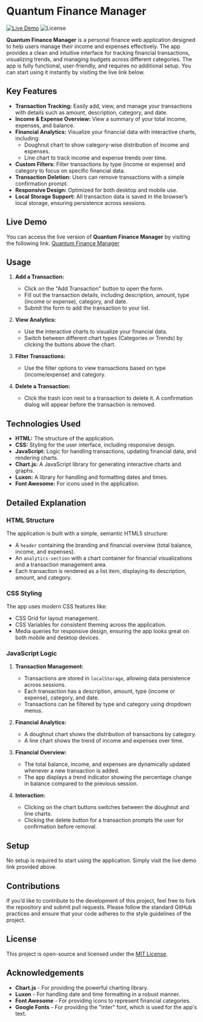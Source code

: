 # Quantum Finance Manager

[![Live Demo](https://img.shields.io/badge/demo-live-brightgreen?style=for-the-badge&logo=github)](https://calestialashley35.github.io/budget-manager/)
![License](https://img.shields.io/badge/license-MIT-blue?style=for-the-badge)

**Quantum Finance Manager** is a personal finance web application designed to help users manage their income and expenses effectively. The app provides a clean and intuitive interface for tracking financial transactions, visualizing trends, and managing budgets across different categories. The app is fully functional, user-friendly, and requires no additional setup. You can start using it instantly by visiting the live link below.

## Key Features

- **Transaction Tracking:** Easily add, view, and manage your transactions with details such as amount, description, category, and date.
- **Income & Expense Overview:** View a summary of your total income, expenses, and balance.
- **Financial Analytics:** Visualize your financial data with interactive charts, including:
  - Doughnut chart to show category-wise distribution of income and expenses.
  - Line chart to track income and expense trends over time.
- **Custom Filters:** Filter transactions by type (income or expense) and category to focus on specific financial data.
- **Transaction Deletion:** Users can remove transactions with a simple confirmation prompt.
- **Responsive Design:** Optimized for both desktop and mobile use.
- **Local Storage Support:** All transaction data is saved in the browser’s local storage, ensuring persistence across sessions.

## Live Demo

You can access the live version of **Quantum Finance Manager** by visiting the following link:
[Quantum Finance Manager](https://calestialashley35.github.io/budget-manager/)

## Usage

1. **Add a Transaction:** 
   - Click on the "Add Transaction" button to open the form.
   - Fill out the transaction details, including description, amount, type (income or expense), category, and date.
   - Submit the form to add the transaction to your list.

2. **View Analytics:**
   - Use the interactive charts to visualize your financial data.
   - Switch between different chart types (Categories or Trends) by clicking the buttons above the chart.

3. **Filter Transactions:**
   - Use the filter options to view transactions based on type (income/expense) and category.

4. **Delete a Transaction:**
   - Click the trash icon next to a transaction to delete it. A confirmation dialog will appear before the transaction is removed.

## Technologies Used

- **HTML:** The structure of the application.
- **CSS:** Styling for the user interface, including responsive design.
- **JavaScript:** Logic for handling transactions, updating financial data, and rendering charts.
- **Chart.js:** A JavaScript library for generating interactive charts and graphs.
- **Luxon:** A library for handling and formatting dates and times.
- **Font Awesome:** For icons used in the application.

## Detailed Explanation

### HTML Structure
The application is built with a simple, semantic HTML5 structure:

- A `header` containing the branding and financial overview (total balance, income, and expenses).
- An `analytics-section` with a chart container for financial visualizations and a transaction management area.
- Each transaction is rendered as a list item, displaying its description, amount, and category.

### CSS Styling
The app uses modern CSS features like:
- CSS Grid for layout management.
- CSS Variables for consistent theming across the application.
- Media queries for responsive design, ensuring the app looks great on both mobile and desktop devices.

### JavaScript Logic

1. **Transaction Management:**
   - Transactions are stored in `localStorage`, allowing data persistence across sessions.
   - Each transaction has a description, amount, type (income or expense), category, and date.
   - Transactions can be filtered by type and category using dropdown menus.

2. **Financial Analytics:**
   - A doughnut chart shows the distribution of transactions by category.
   - A line chart shows the trend of income and expenses over time.

3. **Financial Overview:**
   - The total balance, income, and expenses are dynamically updated whenever a new transaction is added.
   - The app displays a trend indicator showing the percentage change in balance compared to the previous session.

4. **Interaction:**
   - Clicking on the chart buttons switches between the doughnut and line charts.
   - Clicking the delete button for a transaction prompts the user for confirmation before removal.

## Setup

No setup is required to start using the application. Simply visit the live demo link provided above.

## Contributions

If you’d like to contribute to the development of this project, feel free to fork the repository and submit pull requests. Please follow the standard GitHub practices and ensure that your code adheres to the style guidelines of the project.

## License

This project is open-source and licensed under the [MIT License](LICENSE).

## Acknowledgements

- **Chart.js** - For providing the powerful charting library.
- **Luxon** - For handling date and time formatting in a robust manner.
- **Font Awesome** - For providing icons to represent financial categories.
- **Google Fonts** - For providing the "Inter" font, which is used for the app's text.

